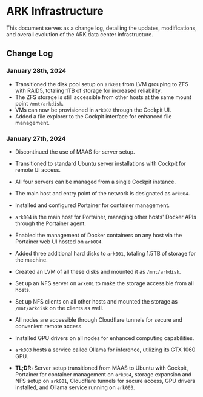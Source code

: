 # ARK Infrastructure

This document serves as a change log, detailing the updates, modifications, and overall evolution of the ARK data center infrastructure.

## Change Log

### January 28th, 2024
  - Transitioned the disk pool setup on `ark001` from LVM grouping to ZFS with RAID5, totaling 1TB of storage for increased reliability.
  - The ZFS storage is still accessible from other hosts at the same mount point `/mnt/arkdisk`.
  - VMs can now be provisioned in `ark002` through the Cockpit UI.
  - Added a file explorer to the Cockpit interface for enhanced file management.

### January 27th, 2024
  - Discontinued the use of MAAS for server setup.
  - Transitioned to standard Ubuntu server installations with Cockpit for remote UI access.
  - All four servers can be managed from a single Cockpit instance.
  - The main host and entry point of the network is designated as `ark004`.
  - Installed and configured Portainer for container management.
  - `ark004` is the main host for Portainer, managing other hosts' Docker APIs through the Portainer agent.
  - Enabled the management of Docker containers on any host via the Portainer web UI hosted on `ark004`.
  - Added three additional hard disks to `ark001`, totaling 1.5TB of storage for the machine.
  - Created an LVM of all these disks and mounted it as `/mnt/arkdisk`.
  - Set up an NFS server on `ark001` to make the storage accessible from all hosts.
  - Set up NFS clients on all other hosts and mounted the storage as `/mnt/arkdisk` on the clients as well.
  - All nodes are accessible through Cloudflare tunnels for secure and convenient remote access.
  - Installed GPU drivers on all nodes for enhanced computing capabilities.
  - `ark003` hosts a service called Ollama for inference, utilizing its GTX 1060 GPU.

  - **TL;DR:** Server setup transitioned from MAAS to Ubuntu with Cockpit, Portainer for container management on `ark004`, storage expansion and NFS setup on `ark001`, Cloudflare tunnels for secure access, GPU drivers installed, and Ollama service running on `ark003`.

